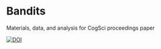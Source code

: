 # Bandits

Materials, data, and analysis for CogSci proceedings paper

[![DOI](https://zenodo.org/badge/80714788.svg)](https://zenodo.org/badge/latestdoi/80714788)

